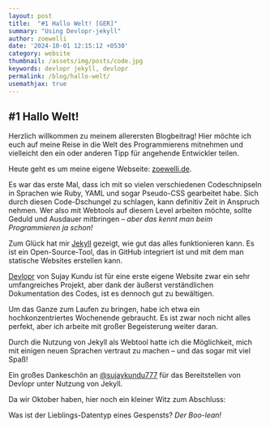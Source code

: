 ```yaml
---
layout: post
title:  "#1 Hallo Welt! [GER]"
summary: "Using Devlopr-jekyll"
author: zoewelli
date: '2024-10-01 12:15:12 +0530'
category: website
thumbnail: /assets/img/posts/code.jpg
keywords: devlopr jekyll, devlopr
permalink: /blog/hallo-welt/
usemathjax: true
---
```


## #1 Hallo Welt!

Herzlich willkommen zu meinem allerersten Blogbeitrag! Hier möchte ich euch auf meine Reise in die Welt des Programmierens mitnehmen und vielleicht den ein oder anderen Tipp für angehende Entwickler teilen.

Heute geht es um meine eigene Webseite: [zoewelli.de](https://zoewelli.de).

Es war das erste Mal, dass ich mit so vielen verschiedenen Codeschnipseln in Sprachen wie Ruby, YAML und sogar Pseudo-CSS gearbeitet habe. Sich durch diesen Code-Dschungel zu schlagen, kann definitiv Zeit in Anspruch nehmen. Wer also mit Webtools auf diesem Level arbeiten möchte, sollte Geduld und Ausdauer mitbringen – *aber das kennt man beim Programmieren ja schon!*

Zum Glück hat mir [Jekyll](https://docs.github.com/en/pages/setting-up-a-github-pages-site-with-jekyll/about-github-pages-and-jekyll) gezeigt, wie gut das alles funktionieren kann. Es ist ein Open-Source-Tool, das in GitHub integriert ist und mit dem man statische Websites erstellen kann.

[Devlopr](https://devlopr.netlify.app) von Sujay Kundu ist für eine erste eigene Website zwar ein sehr umfangreiches Projekt, aber dank der äußerst verständlichen Dokumentation des Codes, ist es dennoch gut zu bewältigen.

Um das Ganze zum Laufen zu bringen, habe ich etwa ein hochkonzentriertes Wochenende gebraucht. Es ist zwar noch nicht alles perfekt, aber ich arbeite mit großer Begeisterung weiter daran.

Durch die Nutzung von Jekyll als Webtool hatte ich die Möglichkeit, mich mit einigen neuen Sprachen vertraut zu machen – und das sogar mit viel Spaß!

Ein großes Dankeschön an [@sujaykundu777](https://github.com/sujaykundu777) für das Bereitstellen von Devlopr unter Nutzung von Jekyll.


Da wir Oktober haben, hier noch ein kleiner Witz zum Abschluss:

Was ist der Lieblings-Datentyp eines Gespensts? 
*Der Boo-lean!*
